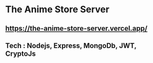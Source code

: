 # The Anime Store Server
## https://the-anime-store-server.vercel.app/

## Tech : Nodejs, Express, MongoDb, JWT, CryptoJs
